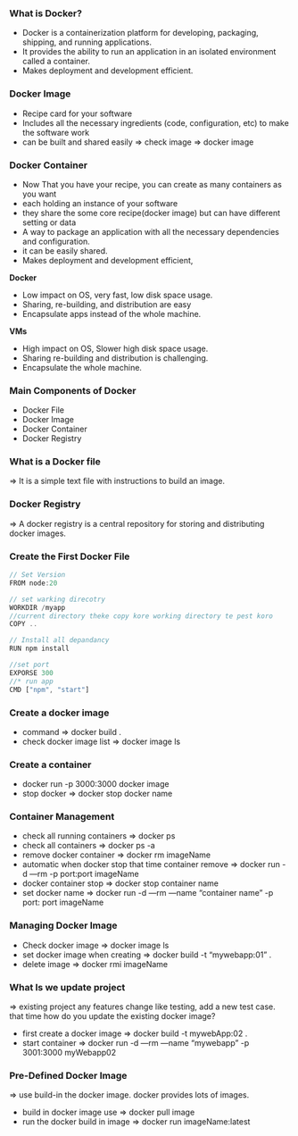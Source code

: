 ### What is Docker?

- Docker is a containerization platform for developing, packaging, shipping, and running applications.
- It provides the ability to run an application in an isolated environment called a container.
- Makes deployment and development efficient.

### Docker Image

- Recipe card for your software
- Includes all the necessary ingredients (code, configuration, etc) to make the software work
- can be built and shared easily
  ⇒ check image ⇒ docker image

### Docker Container

- Now That you have your recipe, you can create as many containers as you want
- each holding an instance of your software
- they share the some core recipe(docker image) but can have different setting or data
- A way to package an application with all the necessary dependencies and configuration.
- it can be easily shared.
- Makes deployment and development efficient,

**Docker**

- Low impact on OS, very fast, low disk space usage.
- Sharing, re-building, and distribution are easy
- Encapsulate apps instead of the whole machine.

**VMs**

- High impact on OS, Slower high disk space usage.
- Sharing re-building and distribution is challenging.
- Encapsulate the whole machine.

### Main Components of Docker

- Docker File
- Docker Image
- Docker Container
- Docker Registry

### What is a Docker file

⇒ It is a simple text file with instructions to build an image.

### Docker Registry

⇒ A docker registry is a central repository for storing and distributing docker images.

### Create the First Docker File

```jsx
// Set Version
FROM node:20

// set warking direcotry
WORKDIR /myapp
//current directory theke copy kore working directory te pest koro
COPY ..

// Install all depandancy
RUN npm install

//set port
EXPORSE 300
//* run app
CMD ["npm", "start"]
```

### Create a docker image

- command ⇒ docker build .
- check docker image list ⇒ docker image ls

### Create a container

- docker run -p 3000:3000 docker image
- stop docker ⇒ docker stop docker name

### Container Management

- check all running containers ⇒ docker ps
- check all containers ⇒ docker ps -a
- remove docker container ⇒ docker rm imageName
- automatic when docker stop that time container remove ⇒ docker run -d —rm -p port:port imageName
- docker container stop ⇒ docker stop container name
- set docker name ⇒ docker run -d —rm —name “container name” -p port: port imageName

### Managing Docker Image

- Check docker image ⇒ docker image ls
- set docker image when creating ⇒ docker build -t “mywebapp:01” .
- delete image ⇒ docker rmi imageName

### What Is we update project

⇒ existing project any features change like testing, add a new test case. that time how do you update the existing docker image?

- first create a docker image ⇒ docker build -t mywebApp:02 .
- start container ⇒ docker run -d —rm —name “mywebapp” -p 3001:3000 myWebapp02

### Pre-Defined Docker Image

⇒ use build-in the docker image. docker provides lots of images.

- build in docker image use ⇒ docker pull image
- run the docker build in image ⇒ docker run imageName:latest
